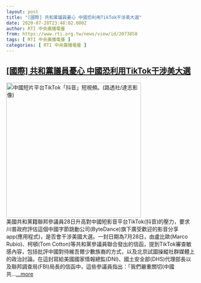 ```yaml
---
layout: post
title: "[國際] 共和黨議員憂心 中國恐利用TikTok干涉美大選"
date: 2020-07-28T23:48:02.000Z
author: RTI 中央廣播電臺
from: https://www.rti.org.tw/news/view/id/2073858
tags: [ RTI 中央廣播電臺 ]
categories: [ RTI 中央廣播電臺 ]
---
```

<!--1595980082000-->
[[國際] 共和黨議員憂心 中國恐利用TikTok干涉美大選](https://www.rti.org.tw/news/view/id/2073858)
------

<div>
<img src="https://static.rti.org.tw/assets/thumbnails/2019/12/13/2f89efdb8999808777a780e811b43dd9.jpg" width="360" alt="中國短片平台TikTok「抖音」短視頻。(路透社/達志影像)" title="中國短片平台TikTok「抖音」短視頻。(路透社/達志影像)"><br>美國共和黨籍聯邦參議員28日升高對中國短影音平台TikTok(抖音)的壓力，要求川普政府評估這個中國字節跳動公司(ByteDance)旗下廣受歡迎的影音分享app(應用程式)，是否會干涉美國大選。一封日期為7月28日，由盧比歐(Marco Rubio)、柯頓(Tom Cotton)等共和黨參議員聯合發出的信函，提到TikTok審查敏感內容，包括批評中國對待維吾爾少數族裔的方式，以及北京試圖操縱社群媒體上的政治討論。在這封寫給美國國家情報總監(DNI)、國土安全部(DHS)代理部長以及聯邦調查局(FBI)局長的信函中，這些參議員指出：「我們嚴重關切(中國共...<a target="_blank" href="https://www.rti.org.tw/news/view/id/2073858">...more</a>
</div>

